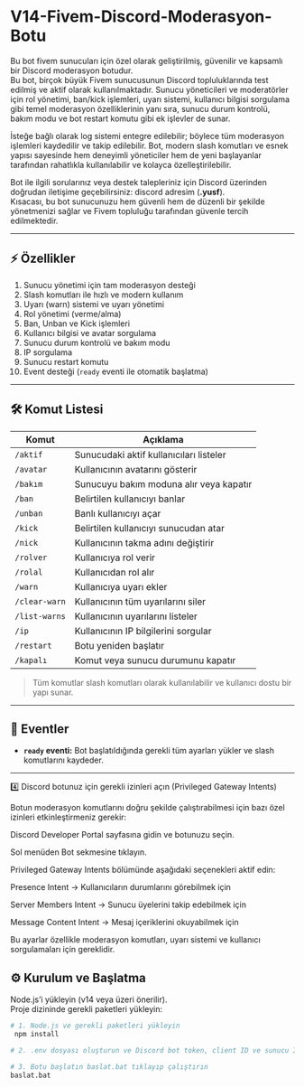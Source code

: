 # V14-Fivem-Discord-Moderasyon-Botu

Bu bot fivem sunucuları için özel olarak geliştirilmiş, güvenilir ve kapsamlı bir Discord moderasyon botudur.  
Bu bot, birçok büyük Fivem sunucusunun Discord topluluklarında test edilmiş ve aktif olarak kullanılmaktadır. Sunucu yöneticileri ve moderatörler için rol yönetimi, ban/kick işlemleri, uyarı sistemi, kullanıcı bilgisi sorgulama gibi temel moderasyon özelliklerinin yanı sıra, sunucu durum kontrolü, bakım modu ve bot restart komutu gibi ek işlevler de sunar.  

İsteğe bağlı olarak log sistemi entegre edilebilir; böylece tüm moderasyon işlemleri kaydedilir ve takip edilebilir. Bot, modern slash komutları ve esnek yapısı sayesinde hem deneyimli yöneticiler hem de yeni başlayanlar tarafından rahatlıkla kullanılabilir ve kolayca özelleştirilebilir.  

Bot ile ilgili sorularınız veya destek talepleriniz için Discord üzerinden doğrudan iletişime geçebilirsiniz: discord adresim (**.yusf**).  
Kısacası, bu bot sunucunuzu hem güvenli hem de düzenli bir şekilde yönetmenizi sağlar ve Fivem topluluğu tarafından güvenle tercih edilmektedir.  


---

## ⚡ Özellikler

1. Sunucu yönetimi için tam moderasyon desteği  
2. Slash komutları ile hızlı ve modern kullanım  
3. Uyarı (warn) sistemi ve uyarı yönetimi  
4. Rol yönetimi (verme/alma)  
5. Ban, Unban ve Kick işlemleri  
6. Kullanıcı bilgisi ve avatar sorgulama  
7. Sunucu durum kontrolü ve bakım modu  
8. IP sorgulama  
9. Sunucu restart komutu  
10. Event desteği (`ready` eventi ile otomatik başlatma)  

---

## 🛠️ Komut Listesi

| Komut | Açıklama |
|-------|----------|
| `/aktif` | Sunucudaki aktif kullanıcıları listeler |
| `/avatar` | Kullanıcının avatarını gösterir |
| `/bakım` | Sunucuyu bakım moduna alır veya kapatır |
| `/ban` | Belirtilen kullanıcıyı banlar |
| `/unban` | Banlı kullanıcıyı açar |
| `/kick` | Belirtilen kullanıcıyı sunucudan atar |
| `/nick` | Kullanıcının takma adını değiştirir |
| `/rolver` | Kullanıcıya rol verir |
| `/rolal` | Kullanıcıdan rol alır |
| `/warn` | Kullanıcıya uyarı ekler |
| `/clear-warn` | Kullanıcının tüm uyarılarını siler |
| `/list-warns` | Kullanıcının uyarılarını listeler |
| `/ip` | Kullanıcının IP bilgilerini sorgular |
| `/restart` | Botu yeniden başlatır |
| `/kapalı` | Komut veya sunucu durumunu kapatır |

> Tüm komutlar slash komutları olarak kullanılabilir ve kullanıcı dostu bir yapı sunar.

---

## 🔔 Eventler

- **`ready` eventi:** Bot başlatıldığında gerekli tüm ayarları yükler ve slash komutlarını kaydeder.

---

4️⃣ Discord botunuz için gerekli izinleri açın (Privileged Gateway Intents)

Botun moderasyon komutlarını doğru şekilde çalıştırabilmesi için bazı özel izinleri etkinleştirmeniz gerekir:

Discord Developer Portal
 sayfasına gidin ve botunuzu seçin.

Sol menüden Bot sekmesine tıklayın.

Privileged Gateway Intents bölümünde aşağıdaki seçenekleri aktif edin:

Presence Intent → Kullanıcıların durumlarını görebilmek için

Server Members Intent → Sunucu üyelerini takip edebilmek için

Message Content Intent → Mesaj içeriklerini okuyabilmek için

Bu ayarlar özellikle moderasyon komutları, uyarı sistemi ve kullanıcı sorgulamaları için gereklidir.

## ⚙️ Kurulum ve Başlatma

Node.js’i yükleyin (v14 veya üzeri önerilir).  
Proje dizininde gerekli paketleri yükleyin:

```bash
# 1. Node.js ve gerekli paketleri yükleyin
 npm install

# 2. .env dosyası oluşturun ve Discord bot token, client ID ve sunucu ID ekleyin

# 3. Botu başlatın baslat.bat tıklayıp çalıştırın
baslat.bat
